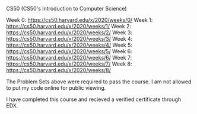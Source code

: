 CS50 (CS50's Introduction to Computer Science)

Week 0: https://cs50.harvard.edu/x/2020/weeks/0/
Week 1: https://cs50.harvard.edu/x/2020/weeks/1/
Week 2: https://cs50.harvard.edu/x/2020/weeks/2/
Week 3: https://cs50.harvard.edu/x/2020/weeks/3/
Week 4: https://cs50.harvard.edu/x/2020/weeks/4/
Week 5: https://cs50.harvard.edu/x/2020/weeks/5/
Week 6: https://cs50.harvard.edu/x/2020/weeks/6/
Week 7: https://cs50.harvard.edu/x/2020/weeks/7/
Week 8: https://cs50.harvard.edu/x/2020/weeks/8/

The Problem Sets above were required to pass the course. I am not allowed to put my code online for public viewing.

I have completed this course and recieved a verified certificate through EDX.